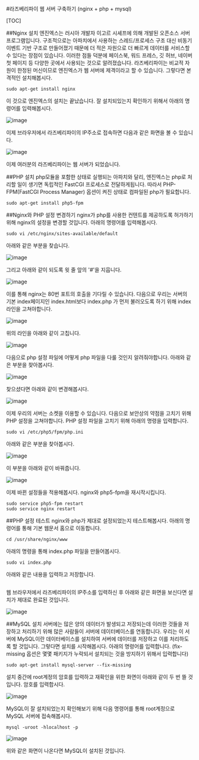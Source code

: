#라즈베리파이 웹 서버 구축하기 (nginx + php + mysql)

[TOC]

##Nginx 설치
엔진엑스는 러시아 개발자 이고르 시셰프에 의해 개발된 오픈소스 서버 프로그램입니다. 구조적으로는 아파치에서 사용하는 스레드/프로세스 구조 대신 비동기 이벤트 기반 구조로 만들어졌기 때문에 더 적은 자원으로 더 빠르게 데이터를 서비스할 수 있다는 장점이 있습니다. 이러한 점들 덕분에 페이스북, 워드 프레스, 깃 허브, 네이버 첫 페이지 등 다양한 곳에서 사용되는 것으로 알려졌습니다. 라즈베리파이는 비교적 자원이 한정된 머신이므로 엔진엑스가 웹 서버에 제격이라고 할 수 있습니다. 그렇다면 본격적인 설치해봅시다.

<pre><code>sudo apt-get install nginx</pre></code>

이 것으로 엔진엑스의 설치는 끝났습니다. 잘 설치되있는지 확인하기 위해서 아래의 명령어를 입력해봅시다.

![image](http://cfile21.uf.tistory.com/image/2725D54555C05A1F1452B7)

이제 브라우저에서 라즈베리파이의 IP주소로 접속하면 다음과 같은 화면을 볼 수 있습니다.

![image](http://cfile22.uf.tistory.com/image/24212F4555C05A2016E974)

이제 여러분의 라즈베리파이는 웹 서버가 되었습니다.

##PHP 설치
php모듈을 포함한 상태로 실행되는 아파치와 달리, 엔진엑스는 php로 처리할 일이 생기면 독립적인  FastCGI 프로세스로 전달하게됩니다. 따라서 PHP-FPM(FastCGI Process Manager) 옵션이 켜진 상태로 컴파일된 php가 필요합니다.

<pre><code>sudo apt-get install php5-fpm</pre></code>

##Nginx와 PHP 설정 변경하기
nginx가 php를 사용한 컨텐트를 제공하도록 허가하기 위해 nginx의 설정을 변경할 것입니다. 아래의 명령어를 입력해봅시다.

<pre><code>sudo vi /etc/nginx/sites-available/default</pre></code>

아래와 같은 부분을 찾습니다.

![image](http://cfile21.uf.tistory.com/image/2240AC4555C05A2105ED24)

그리고 아래와 같이 되도록 윗 줄 앞의 '#'을 지웁니다.

![image](http://cfile9.uf.tistory.com/image/270B6F4555C05A22212436)

이를 통해 nginx는 80번 포트의 호출을 기다릴 수 있습니다. 다음으로 우리는 서버의 기본 index페이지인 index.html보다 index.php 가 먼저 불러오도록 하기 위해 index 라인을 고쳐야합니다.

![image](http://cfile30.uf.tistory.com/image/2516844555C05A231CF4F2)

위의 라인을 아래와 같이 고칩니다.

![image](http://cfile3.uf.tistory.com/image/27711D4555C05A252F9A86)

다음으로 php 설정 파일에 어떻게 php 파일을 다룰 것인지 알려줘야합니다. 아래와 같은 부분을 찾아봅시다.

![image](http://cfile27.uf.tistory.com/image/2235154555C05A270B649D)

찾으셨다면 아래와 같이 변경해봅시다.

![image](http://cfile6.uf.tistory.com/image/2128B53D55C05A28294963)

이제 우리의 서버는 소켓을 이용할 수 있습니다. 다음으로 보안상의 약점을 고치기 위해 PHP 설정을 고쳐야합니다. PHP 설정 파일을 고치기 위해 아래의 명령을 입력합니다.

<pre><code>sudo vi /etc/php5/fpm/php.ini</pre></code>

아래와 같은 부분을 찾아봅시다.

![image](http://cfile25.uf.tistory.com/image/242FE73D55C05A2A25E692)

이 부분을 아래와 같이 바꿔줍니다.

![image](http://cfile5.uf.tistory.com/image/2526BE3D55C05A2B2A0894)

이제 바뀐 설정들을 적용해봅시다. nginx와 php5-fpm을 재시작시킵니다.

<pre><code>sudo service php5-fpm restart
sudo service nginx restart</pre></code>

##PHP 설정 테스트
nginx와 php가 제대로 설정되었는지 테스트해봅시다. 아래의 명령어를 통해 기본 웹문서 홈으로 이동합니다.

<pre><code>cd /usr/share/nginx/www</pre></code>

아래의 명령을 통해 index.php 파일을 만들어봅시다.

<pre><code>sudo vi index.php</pre></code>

아래와 같은 내용을 입력하고 저장합니다.

<pre><code><?php phpinfo(); ?></pre></code>

웹 브라우저에서 라즈베리파이의 IP주소를 입력하신 후 아래와 같은 화면을 보신다면 설치가 제대로 완료된 것입니다.

![image](http://cfile4.uf.tistory.com/image/2118C63D55C05A2E31B0A0)

##MySQL 설치
서버에는 많은 양의 데이터가 발생되고 저장되는데 이러한 것들을 저장하고 처리하기 위해 많은 사람들이 서버에 데이터베이스를 연동합니다. 우리는 이 서버에 MySQL이란 데이터베이스를 설치하여 서버에 데이터를 저장하고 이를 처리하도록 할 것입니다. 그렇다면 설치를 시작해봅시다. 아래의 명령어를 입력합니다. (fix-missing 옵션은 몇몇 패키지가 누락되서 설치되는 것을 방지하기 위해서 입력합니다)

<pre><code>sudo apt-get install mysql-server --fix-missing</pre></code>

설치 중간에 root계정의 암호를 입력하고 재확인을 위한 화면이 아래와 같이 두 번 뜰 것입니다. 암호를 입력합시다.

![image](https://assets.digitalocean.com/articles/LEMP_Debian7/img1.png)

MySQL이 잘 설치되었는지 확인해보기 위해 다음 명령어를 통해 root계정으로 MySQL 서버에 접속해봅시다.

<pre><code>mysql -uroot -hlocalhost -p</pre></code>

![image](http://cfile27.uf.tistory.com/image/240F113355C0A85B19413F)

위와 같은 화면이 나온다면 MySQL이 설치된 것입니다.
